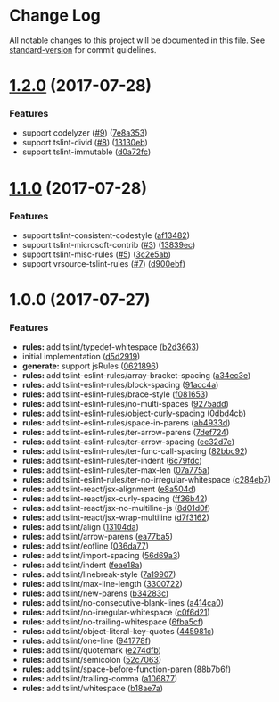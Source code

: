 # Change Log

All notable changes to this project will be documented in this file. See [standard-version](https://github.com/conventional-changelog/standard-version) for commit guidelines.

<a name="1.2.0"></a>
# [1.2.0](https://github.com/ikatyang/tslint-config-prettier-ext/compare/v1.1.0...v1.2.0) (2017-07-28)


### Features

* support codelyzer ([#9](https://github.com/ikatyang/tslint-config-prettier-ext/issues/9)) ([7e8a353](https://github.com/ikatyang/tslint-config-prettier-ext/commit/7e8a353))
* support tslint-divid ([#8](https://github.com/ikatyang/tslint-config-prettier-ext/issues/8)) ([13130eb](https://github.com/ikatyang/tslint-config-prettier-ext/commit/13130eb))
* support tslint-immutable ([d0a72fc](https://github.com/ikatyang/tslint-config-prettier-ext/commit/d0a72fc))



<a name="1.1.0"></a>
# [1.1.0](https://github.com/ikatyang/tslint-config-prettier-ext/compare/v1.0.0...v1.1.0) (2017-07-28)


### Features

* support tslint-consistent-codestyle ([af13482](https://github.com/ikatyang/tslint-config-prettier-ext/commit/af13482))
* support tslint-microsoft-contrib ([#3](https://github.com/ikatyang/tslint-config-prettier-ext/issues/3)) ([13839ec](https://github.com/ikatyang/tslint-config-prettier-ext/commit/13839ec))
* support tslint-misc-rules ([#5](https://github.com/ikatyang/tslint-config-prettier-ext/issues/5)) ([3c2e5ab](https://github.com/ikatyang/tslint-config-prettier-ext/commit/3c2e5ab))
* support vrsource-tslint-rules ([#7](https://github.com/ikatyang/tslint-config-prettier-ext/issues/7)) ([d900ebf](https://github.com/ikatyang/tslint-config-prettier-ext/commit/d900ebf))



<a name="1.0.0"></a>
# 1.0.0 (2017-07-27)


### Features

* **rules:** add tslint/typedef-whitespace ([b2d3663](https://github.com/ikatyang/tslint-config-prettier-ext/commit/b2d3663))
* initial implementation ([d5d2919](https://github.com/ikatyang/tslint-config-prettier-ext/commit/d5d2919))
* **generate:** support jsRules ([0621896](https://github.com/ikatyang/tslint-config-prettier-ext/commit/0621896))
* **rules:** add tslint-eslint-rules/array-bracket-spacing ([a34ec3e](https://github.com/ikatyang/tslint-config-prettier-ext/commit/a34ec3e))
* **rules:** add tslint-eslint-rules/block-spacing ([91acc4a](https://github.com/ikatyang/tslint-config-prettier-ext/commit/91acc4a))
* **rules:** add tslint-eslint-rules/brace-style ([f081653](https://github.com/ikatyang/tslint-config-prettier-ext/commit/f081653))
* **rules:** add tslint-eslint-rules/no-multi-spaces ([9275add](https://github.com/ikatyang/tslint-config-prettier-ext/commit/9275add))
* **rules:** add tslint-eslint-rules/object-curly-spacing ([0dbd4cb](https://github.com/ikatyang/tslint-config-prettier-ext/commit/0dbd4cb))
* **rules:** add tslint-eslint-rules/space-in-parens ([ab4933d](https://github.com/ikatyang/tslint-config-prettier-ext/commit/ab4933d))
* **rules:** add tslint-eslint-rules/ter-arrow-parens ([7def724](https://github.com/ikatyang/tslint-config-prettier-ext/commit/7def724))
* **rules:** add tslint-eslint-rules/ter-arrow-spacing ([ee32d7e](https://github.com/ikatyang/tslint-config-prettier-ext/commit/ee32d7e))
* **rules:** add tslint-eslint-rules/ter-func-call-spacing ([82bbc92](https://github.com/ikatyang/tslint-config-prettier-ext/commit/82bbc92))
* **rules:** add tslint-eslint-rules/ter-indent ([6c79fdc](https://github.com/ikatyang/tslint-config-prettier-ext/commit/6c79fdc))
* **rules:** add tslint-eslint-rules/ter-max-len ([07a775a](https://github.com/ikatyang/tslint-config-prettier-ext/commit/07a775a))
* **rules:** add tslint-eslint-rules/ter-no-irregular-whitespace ([c284eb7](https://github.com/ikatyang/tslint-config-prettier-ext/commit/c284eb7))
* **rules:** add tslint-react/jsx-alignment ([e8a504d](https://github.com/ikatyang/tslint-config-prettier-ext/commit/e8a504d))
* **rules:** add tslint-react/jsx-curly-spacing ([ff36b42](https://github.com/ikatyang/tslint-config-prettier-ext/commit/ff36b42))
* **rules:** add tslint-react/jsx-no-multiline-js ([8d01d0f](https://github.com/ikatyang/tslint-config-prettier-ext/commit/8d01d0f))
* **rules:** add tslint-react/jsx-wrap-multiline ([d7f3162](https://github.com/ikatyang/tslint-config-prettier-ext/commit/d7f3162))
* **rules:** add tslint/align ([13104da](https://github.com/ikatyang/tslint-config-prettier-ext/commit/13104da))
* **rules:** add tslint/arrow-parens ([ea77ba5](https://github.com/ikatyang/tslint-config-prettier-ext/commit/ea77ba5))
* **rules:** add tslint/eofline ([036da77](https://github.com/ikatyang/tslint-config-prettier-ext/commit/036da77))
* **rules:** add tslint/import-spacing ([56d69a3](https://github.com/ikatyang/tslint-config-prettier-ext/commit/56d69a3))
* **rules:** add tslint/indent ([feae18a](https://github.com/ikatyang/tslint-config-prettier-ext/commit/feae18a))
* **rules:** add tslint/linebreak-style ([7a19907](https://github.com/ikatyang/tslint-config-prettier-ext/commit/7a19907))
* **rules:** add tslint/max-line-length ([3300722](https://github.com/ikatyang/tslint-config-prettier-ext/commit/3300722))
* **rules:** add tslint/new-parens ([b34283c](https://github.com/ikatyang/tslint-config-prettier-ext/commit/b34283c))
* **rules:** add tslint/no-consecutive-blank-lines ([a414ca0](https://github.com/ikatyang/tslint-config-prettier-ext/commit/a414ca0))
* **rules:** add tslint/no-irregular-whitespace ([c0f6d21](https://github.com/ikatyang/tslint-config-prettier-ext/commit/c0f6d21))
* **rules:** add tslint/no-trailing-whitespace ([6fba5cf](https://github.com/ikatyang/tslint-config-prettier-ext/commit/6fba5cf))
* **rules:** add tslint/object-literal-key-quotes ([445981c](https://github.com/ikatyang/tslint-config-prettier-ext/commit/445981c))
* **rules:** add tslint/one-line ([941778f](https://github.com/ikatyang/tslint-config-prettier-ext/commit/941778f))
* **rules:** add tslint/quotemark ([e274dfb](https://github.com/ikatyang/tslint-config-prettier-ext/commit/e274dfb))
* **rules:** add tslint/semicolon ([52c7063](https://github.com/ikatyang/tslint-config-prettier-ext/commit/52c7063))
* **rules:** add tslint/space-before-function-paren ([88b7b6f](https://github.com/ikatyang/tslint-config-prettier-ext/commit/88b7b6f))
* **rules:** add tslint/trailing-comma ([a106877](https://github.com/ikatyang/tslint-config-prettier-ext/commit/a106877))
* **rules:** add tslint/whitespace ([b18ae7a](https://github.com/ikatyang/tslint-config-prettier-ext/commit/b18ae7a))
